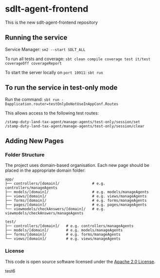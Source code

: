 
# sdlt-agent-frontend

This is the new sdlt-agent-frontend repository

## Running the service

Service Manager: `sm2 --start SDLT_ALL`

To run all tests and coverage: `sbt clean compile coverage test it/test coverageOff coverageReport`

To start the server locally on `port 10911`: `sbt run`

## To run the service in test-only mode

Run the command: `sbt run -Dapplication.router=testOnlyDoNotUseInAppConf.Routes`

This allows access to the following test routes:
```
/stamp-duty-land-tax-agent/manage-agents/test-only/session/set
/stamp-duty-land-tax-agent/manage-agents/test-only/session/clear
```

## Adding New Pages

### Folder Structure
The project uses domain-based organisation. Each new page should be placed in the appropriate domain folder:

```
app/
├── controllers/[domain]/               # e.g. controllers/manageAgents
├── models/[domain]/                    # e.g. models/manageAgents
├── views/[domain]/                     # e.g. views/manageAgents
├── forms/[domain]/                     # e.g. forms/manageAgents
├── pages/[domain]/                     # e.g. pages/manageAgents
└── viewmodels/checkAnswers/[domain]/   # e.g. viewmodels/checkAnswers/manageAgents
```

```
test/
├── controllers/[domain]/   # e.g. controllers/manageAgents
├── models/[domain]/        # e.g. models/manageAgents
├── forms/[domain]/         # e.g. forms/manageAgents
└── views/[domain]/         # e.g. views/manageAgents
```

### License

This code is open source software licensed under the [Apache 2.0 License]("http://www.apache.org/licenses/LICENSE-2.0.html").

test6